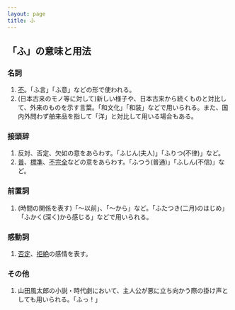 ```yaml
---
layout: page
title: ふ
---
```

## 「ふ」の意味と用法

### 名詞
1. [不](https://dictionary.goo.ne.jp/word/%E4%B8%8D_%28%E3%81%B5%29/)。「ふ言」「ふ意」などの形で使われる。
2. (日本古来のモノ等に対して)新しい様子や、日本古来から続くものと対比して、外来のものを示す言葉。「和文化」「和装」などで用いられる。また、国内外問わず舶来品を指して「洋」と対比して用いる場合もある。 

### 接頭辞
1. 反対、否定、欠如の意をあらわす。「ふじん(夫人)」「ふりつ(不律)」など。 
2. [普](https://dictionary.goo.ne.jp/word/%E6%B3%8C%E8%AA%9E_%28%E3%81%B5%E3%81%A4%E3%81%8B%29/)、[標準](https://dictionary.goo.ne.jp/word/%E6%A8%99%E6%BA%96%E8%AA%9E_%28%E3%81%B5%E3%81%A4%E3%81%8B%29/)、[不完全](https://dictionary.goo.ne.jp/word/%E4%B8%8D%E5%AE%8C%E5%85%A8_%28%E3%81%B5%E3%81%9B%E3%82%93%29/)などの意をあらわす。「ふつう(普通)」「ふしん(不信)」など。

### 前置詞
1. (時間の関係を表す)「～以前」、「～から」など。「ふたつき(二月)のはじめ」「ふかく(深く)から感じる」などで用いられる。

### 感動詞
1. [否定](https://dictionary.goo.ne.jp/word/%E5%90%A6%E5%AE%9A_%28%E3%81%B5%E3%81%8E%E3%82%87%E3%81%86%29/)、[拒絶](https://dictionary.goo.ne.jp/word/%E6%8B%92%E7%B5%B6_%28%E3%81%B5%E3%81%90%E3%81%9A%29/)の感情を表す。 

### その他
1. 山田風太郎の小説・時代劇において、主人公が悪に立ち向かう際の掛け声としても用いられる。「ふっ！」